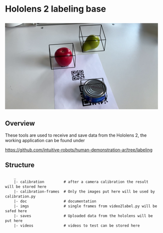# Hololens 2 labeling base 
![Overview](doc/img/frame176.png)
--- 
## Overview
These tools are used to receive and save data from the Hololens 2,
the working application can be found under 

https://github.com/intuitive-robots/human-demonstration-ar/tree/labeling

## Structure

```
    _
    |- calibration         # after a camera calibration the result will be stored here 
    |- calibration-frames  # Only the images put here will be used by calibration.py
    |- doc                 # documentation 
    |- imgs                # single frames from video2label.py will be safed here 
    |- saves               # Uploaded data from the hololens will be put here
    |- videos              # videos to test can be stored here
```
